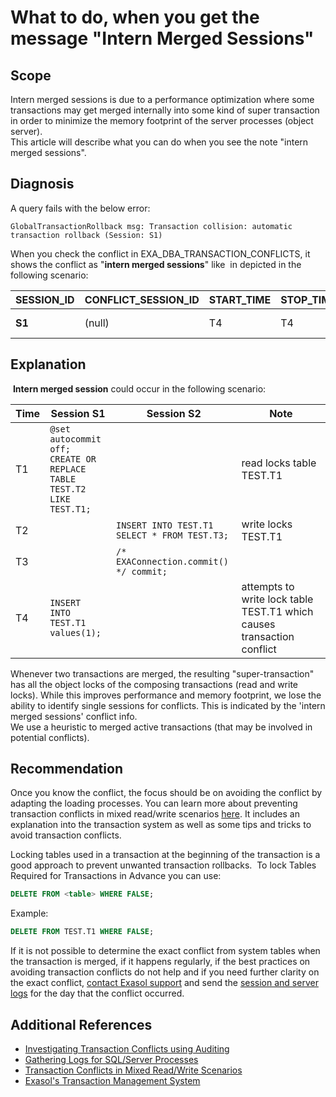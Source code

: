 # What to do, when you get the message &quot;Intern Merged Sessions&quot; 
## Scope

Intern merged sessions is due to a performance optimization where some transactions may get merged internally into some kind of super transaction in order to minimize the memory footprint of the server processes (object server).   
This article will describe what you can do when you see the note "intern merged sessions".  

## Diagnosis

A query fails with the below error:


```
GlobalTransactionRollback msg: Transaction collision: automatic transaction rollback (Session: S1)
```
When you check the conflict in EXA_DBA_TRANSACTION_CONFLICTS, it shows the conflict as "**intern merged sessions**" like  in depicted in the following scenario:



| **SESSION_ID** | **CONFLICT_SESSION_ID** | **START_TIME** | **STOP_TIME** | **CONFLICT_TYPE** | **CONFLICT_OBJECTS** | **CONFLICT_INFO** |
| --- | --- | --- | --- | --- | --- | --- |
| **S1** | (null) | T4 | T4 | TRANSACTION ROLLBACK | TEST.T1 | **intern merged sessions** |

## Explanation

 **Intern merged session** could occur in the following scenario:

| **Time** | **Session S1** | **Session S2** | **Note** |
|---|---|---|---|
|T1   |```@set autocommit off;```<br />```CREATE OR REPLACE TABLE TEST.T2 LIKE TEST.T1;```   |   |read locks table TEST.T1   |
|T2   |   |```INSERT INTO TEST.T1 SELECT * FROM TEST.T3;```   |write locks TEST.T1   |
|T3   |   |```/* EXAConnection.commit() */ commit;```   |   |
|T4   |```INSERT INTO TEST.T1 values(1);```   |   |attempts to write lock table TEST.T1 which causes transaction conflict   |

Whenever two transactions are merged, the resulting "super-transaction" has all the object locks of the composing transactions (read and write locks). While this improves performance and memory footprint, we lose the ability to identify single sessions for conflicts. This is indicated by the 'intern merged sessions' conflict info.  
We use a heuristic to merged active transactions (that may be involved in potential conflicts).

## Recommendation

Once you know the conflict, the focus should be on avoiding the conflict by adapting the loading processes. You can learn more about preventing transaction conflicts in mixed read/write scenarios [here](https://exasol.my.site.com/s/article/Transaction-Conflicts-for-Mixed-Read-Write-Transactions). It includes an explanation into the transaction system as well as some tips and tricks to avoid transaction conflicts.

Locking tables used in a transaction at the beginning of the transaction is a good approach to prevent unwanted transaction rollbacks. 
To lock Tables Required for Transactions in Advance you can use:


```sql
DELETE FROM <table> WHERE FALSE;
```
Example:

```sql
DELETE FROM TEST.T1 WHERE FALSE;
```
If it is not possible to determine the exact conflict from system tables when the transaction is merged, if it happens regularly, if the best practices on avoiding transaction conflicts do not help and if you need further clarity on the exact conflict, [contact Exasol support](https://www.exasol.com/product-overview/customer-support/) and send the [session and server logs](https://docs.exasol.com/administration/on-premise/support/logs_files_for_sql_server_processes.htm) for the day that the conflict occurred. 

## Additional References

* [Investigating Transaction Conflicts using Auditing](https://exasol.my.site.com/s/article/Investigating-Transaction-Conflicts-using-Auditing)
* [Gathering Logs for SQL/Server Processes](https://docs.exasol.com/administration/on-premise/support/logs_files_for_sql_server_processes.htm)
* [Transaction Conflicts in Mixed Read/Write Scenarios](https://exasol.my.site.com/s/article/Transaction-Conflicts-for-Mixed-Read-Write-Transactions)
* [Exasol's Transaction Management System](https://docs.exasol.com/database_concepts/transaction_management.htm)
